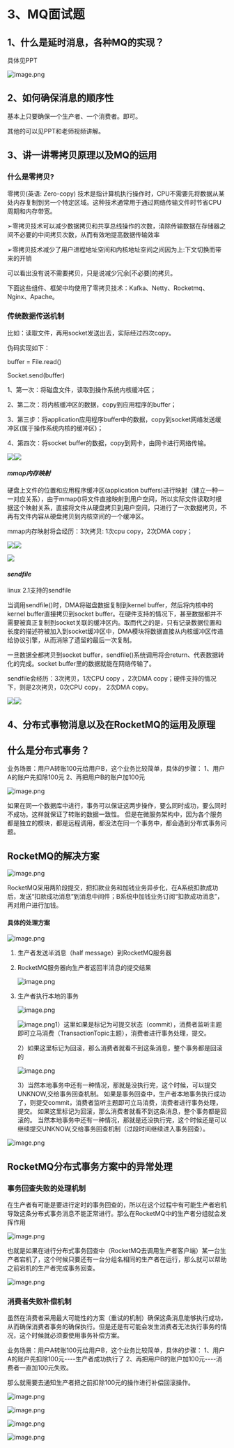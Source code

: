 # 3、MQ面试题

## 1、什么是延时消息，各种MQ的实现？

具体见PPT

![image.png](https://fynotefile.oss-cn-zhangjiakou.aliyuncs.com/fynote/fyfile/5983/1726647128014/d93c1fe3880f44299025c6cce1f9273e.png)

## 2、如何确保消息的顺序性

基本上只要确保一个生产者、一个消费者。即可。

其他的可以见PPT和老师视频讲解。

## 3、讲一讲零拷贝原理以及MQ的运用

### **什么是零拷贝?**

零拷贝(英语: Zero-copy) 技术是指计算机执行操作时，CPU不需要先将数据从某处内存复制到另一个特定区域。这种技术通常用于通过网络传输文件时节省CPU周期和内存带宽。

➢零拷贝技术可以减少数据拷贝和共享总线操作的次数，消除传输数据在存储器之间不必要的中间拷贝次数，从而有效地提高数据传输效率

➢零拷贝技术减少了用户进程地址空间和内核地址空间之间因为上:下文切换而带来的开销

可以看出没有说不需要拷贝，只是说减少冗余[不必要]的拷贝。

下面这些组件、框架中均使用了零拷贝技术：Kafka、Netty、Rocketmq、Nginx、Apache。

### **传统数据传送机制**

比如：读取文件，再用socket发送出去，实际经过四次copy。

伪码实现如下：

buffer = File.read()

Socket.send(buffer)

1、第一次：将磁盘文件，读取到操作系统内核缓冲区；

2、第二次：将内核缓冲区的数据，copy到应用程序的buffer；

3、第三步：将application应用程序buffer中的数据，copy到socket网络发送缓冲区(属于操作系统内核的缓冲区)；

4、第四次：将socket buffer的数据，copy到网卡，由网卡进行网络传输。

![](file:///C:/Users/lijin/AppData/Local/Temp/ksohtml22056/wps1.jpg?lastModify=1726734914)![](https://fynotefile.oss-cn-zhangjiakou.aliyuncs.com/fynote/fyfile/5983/1713263133047/3e80c5ce25ee4ac1afb7b70e35c6bee8.png)

#### ***mmap内存映射***

硬盘上文件的位置和应用程序缓冲区(application buffers)进行映射（建立一种一一对应关系），由于mmap()将文件直接映射到用户空间，所以实际文件读取时根据这个映射关系，直接将文件从硬盘拷贝到用户空间，只进行了一次数据拷贝，不再有文件内容从硬盘拷贝到内核空间的一个缓冲区。

mmap内存映射将会经历：3次拷贝: 1次cpu copy，2次DMA copy；

![](file:///C:/Users/lijin/AppData/Local/Temp/ksohtml22056/wps2.jpg?lastModify=1726734914)![](https://fynotefile.oss-cn-zhangjiakou.aliyuncs.com/fynote/fyfile/5983/1713263133047/5749d8bdf46d4a599e6daadc620029fb.png)

![](file:///C:/Users/lijin/AppData/Local/Temp/ksohtml22056/wps3.jpg?lastModify=1726734914)

#### ***sendfile***

linux 2.1支持的sendfile

当调用sendfile()时，DMA将磁盘数据复制到kernel buffer，然后将内核中的kernel buffer直接拷贝到socket buffer。在硬件支持的情况下，甚至数据都并不需要被真正复制到socket关联的缓冲区内。取而代之的是，只有记录数据位置和长度的描述符被加入到socket缓冲区中，DMA模块将数据直接从内核缓冲区传递给协议引擎，从而消除了遗留的最后一次复制。

一旦数据全都拷贝到socket buffer，sendfile()系统调用将会return、代表数据转化的完成。socket buffer里的数据就能在网络传输了。

sendfile会经历：3次拷贝，1次CPU copy ，2次DMA copy；硬件支持的情况下，则是2次拷贝，0次CPU copy， 2次DMA copy。

![](file:///C:/Users/lijin/AppData/Local/Temp/ksohtml22056/wps4.jpg?lastModify=1726734914)![](https://fynotefile.oss-cn-zhangjiakou.aliyuncs.com/fynote/fyfile/5983/1713263133047/c0634f7f6ec040a08c81338dd5743a8b.png)

## 4、分布式事物消息以及在RocketMQ的运用及原理


## 什么是分布式事务？

业务场景：用户A转账100元给用户B，这个业务比较简单，具体的步骤：
1、用户A的账户先扣除100元
2、再把用户B的账户加100元

![image.png](https://fynotefile.oss-cn-zhangjiakou.aliyuncs.com/fynote/fyfile/5983/1684156852025/7a79c3d1742645a7952bb344bf695ff8.png)

如果在同一个数据库中进行，事务可以保证这两步操作，要么同时成功，要么同时不成功。这样就保证了转账的数据一致性。
但是在微服务架构中，因为各个服务都是独立的模块，都是远程调用，都没法在同一个事务中，都会遇到分布式事务问题。

## RocketMQ的解决方案

![image.png](https://fynotefile.oss-cn-zhangjiakou.aliyuncs.com/fynote/fyfile/5983/1684156852025/64fe7d7a7f7340d0991ba9f0846710be.png)

RocketMQ采用两阶段提交，把扣款业务和加钱业务异步化，在A系统扣款成功后，发送“扣款成功消息”到消息中间件；B系统中加钱业务订阅“扣款成功消息”，再对用户进行加钱。

#### 具体的处理方案

![image.png](https://fynotefile.oss-cn-zhangjiakou.aliyuncs.com/fynote/fyfile/5983/1684156852025/c76bc1cd2fc7432fbeac2f240c90d588.png)

1. 生产者发送半消息（half message）到RocketMQ服务器
2. RocketMQ服务器向生产者返回半消息的提交结果

   ![image.png](https://fynotefile.oss-cn-zhangjiakou.aliyuncs.com/fynote/fyfile/5983/1684156852025/92d3d9a0fcf744db8c3e45822f95d087.png)
3. 生产者执行本地的事务

   ![image.png](https://fynotefile.oss-cn-zhangjiakou.aliyuncs.com/fynote/fyfile/5983/1684156852025/14566cce97c8465fad1b50caec991911.png)

   ![image.png](https://fynotefile.oss-cn-zhangjiakou.aliyuncs.com/fynote/fyfile/5983/1684156852025/a31824993e234f23a0ab77a63e4c93fe.png)1）这里如果是标记为可提交状态（commit），消费者监听主题即可立马消费（TransactionTopic主题），消费者进行事务处理，提交。

   2）如果这里标记为回滚，那么消费者就看不到这条消息，整个事务都是回滚的

   ![image.png](https://fynotefile.oss-cn-zhangjiakou.aliyuncs.com/fynote/fyfile/5983/1684156852025/8a43a2905f3049fba9066c30195f0f09.png)

   3）当然本地事务中还有一种情况，那就是没执行完，这个时候，可以提交UNKNOW,交给事务回查机制。 如果是事务回查中，生产者本地事务执行成功了，则提交commit，消费者监听主题即可立马消费，消费者进行事务处理，提交。                                                                                                                            如果这里标记为回滚，那么消费者就看不到这条消息，整个事务都是回滚的。                                             当然本地事务中还有一种情况，那就是还没执行完，这个时候还是可以继续提交UNKNOW,交给事务回查机制（过段时间继续进入事务回查）。

![image.png](https://fynotefile.oss-cn-zhangjiakou.aliyuncs.com/fynote/fyfile/5983/1684156852025/5544838d4cb140de9a7c4e9bc90963e5.png)

## RocketMQ分布式事务方案中的异常处理

### 事务回查失败的处理机制

在生产者有可能是要进行定时的事务回查的，所以在这个过程中有可能生产者宕机导致这条分布式事务消息不能正常进行。那么在RocketMQ中的生产者分组就会发挥作用

![image.png](https://fynotefile.oss-cn-zhangjiakou.aliyuncs.com/fynote/fyfile/5983/1684156852025/842ff8440dc64610a5b47d1ea1bbb0db.png)

也就是如果在进行分布式事务回查中（RocketMQ去调用生产者客户端）某一台生产者宕机了，这个时候只要还有一台分组名相同的生产者在运行，那么就可以帮助之前宕机的生产者完成事务回查。

![image.png](https://fynotefile.oss-cn-zhangjiakou.aliyuncs.com/fynote/fyfile/5983/1684156852025/df8b30b3dbc147f0932c63a7d71ff94d.png)

### 消费者失败补偿机制

虽然在消费者采用最大可能性的方案（重试的机制）确保这条消息能够执行成功，从而确保消费者事务的确保执行。但是还是有可能会发生消费者无法执行事务的情况，这个时候就必须要使用事务补偿方案。

业务场景：用户A转账100元给用户B，这个业务比较简单，具体的步骤：
1、用户A的账户先扣除100元----生产者成功执行了
2、再把用户B的账户加100元----消费者一直加100元失败。

那么就需要去通知生产者把之前扣除100元的操作进行补偿回滚操作。

![image.png](https://fynotefile.oss-cn-zhangjiakou.aliyuncs.com/fynote/fyfile/5983/1684156852025/97e3371b42344321bff70feded453610.png)

![image.png](https://fynotefile.oss-cn-zhangjiakou.aliyuncs.com/fynote/fyfile/5983/1684156852025/86f2b386aad449faa61beb69b84a34ef.png)

![image.png](https://fynotefile.oss-cn-zhangjiakou.aliyuncs.com/fynote/fyfile/5983/1684156852025/dc929a82a0ef4feb974ea2fea7ae5e0c.png)

![image.png](https://fynotefile.oss-cn-zhangjiakou.aliyuncs.com/fynote/fyfile/5983/1684156852025/9c2f2045fff8485b86a04acc59e376ea.png)
